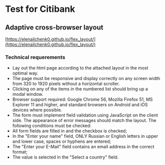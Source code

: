 # Test for Citibank
## Adaptive cross-browser layout

[https://elenailchenk0.github.io/flex_layout/](https://elenailchenk0.github.io/flex_layout/)

### Technical requerements

- Lay out the html page according to the attached layout in the most optimal way.
- The page must be responsive and display correctly on any screen width from 320 to 1920 pixels without a horizontal scroller.
- Clicking on any of the items in the numbered list should bring up a modal window.
- Browser support required: Google Chrome 56, Mozilla Firefox 51, MS Explorer 11 and higher, and standard browsers on Android and iOS devices where possible.
- The form must implement field validation using JavaScript on the client side. The appearance of error messages should match the layout. The following conditions must be checked:
- All form fields are filled in and the checkbox is checked;
- In the "Enter your name" field, ONLY Russian or English letters in upper and lower case, spaces or hyphens are entered;
- The "Enter your E-Mail" field contains an email address in the correct format;
- The value is selected in the "Select a country" field.
